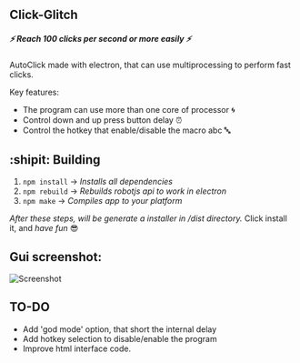 ## Click-Glitch 
##### :zap: Reach 100 clicks per second or more easily :zap: #####
AutoClick made with electron, that can use multiprocessing to perform fast clicks.

Key features: 
  * The program can use more than one core of processor                  :cyclone:
  * Control down and up press button delay               :alarm_clock:
  * Control the hotkey that enable/disable the macro abc :abc:

## :shipit: **Building**
1. `npm install` -> *Installs all dependencies*
2. `npm rebuild` -> *Rebuilds robotjs api to work in electron*
3. `npm make`    -> *Compiles app to your platform*

*After these steps, will be generate a installer in /dist directory.*
Click install it, and *have fun* :sunglasses:
## Gui screenshot:
![Screenshot](https://i.ibb.co/y4DJ3BV/screen-capture.png)

## TO-DO
  * Add 'god mode' option, that short the internal delay 
  * Add hotkey selection to disable/enable the program
  * Improve html interface code.
